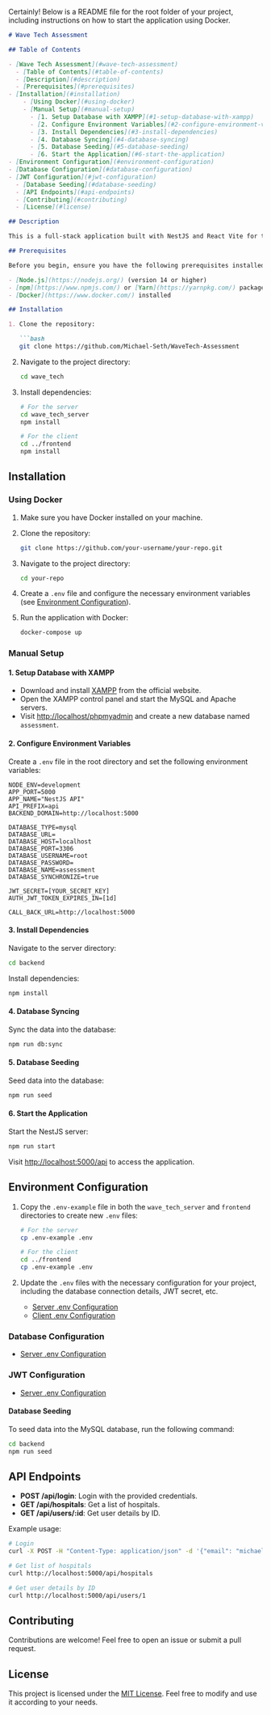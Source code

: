 Certainly! Below is a README file for the root folder of your project, including instructions on how to start the application using Docker.

```markdown
# Wave Tech Assessment

## Table of Contents

- [Wave Tech Assessment](#wave-tech-assessment)
  - [Table of Contents](#table-of-contents)
  - [Description](#description)
  - [Prerequisites](#prerequisites)
- [Installation](#installation)
    - [Using Docker](#using-docker)
    - [Manual Setup](#manual-setup)
      - [1. Setup Database with XAMPP](#1-setup-database-with-xampp)
      - [2. Configure Environment Variables](#2-configure-environment-variables)
      - [3. Install Dependencies](#3-install-dependencies)
      - [4. Database Syncing](#4-database-syncing)
      - [5. Database Seeding](#5-database-seeding)
      - [6. Start the Application](#6-start-the-application)
- [Environment Configuration](#environment-configuration)
- [Database Configuration](#database-configuration)
- [JWT Configuration](#jwt-configuration)
  - [Database Seeding](#database-seeding)
  - [API Endpoints](#api-endpoints)
  - [Contributing](#contributing)
  - [License](#license)

## Description

This is a full-stack application built with NestJS and React Vite for the backend and frontend, respectively. The backend serves as an API with authentication and a MySQL database, while the frontend provides a modern user interface.

## Prerequisites

Before you begin, ensure you have the following prerequisites installed on your machine:

- [Node.js](https://nodejs.org/) (version 14 or higher)
- [npm](https://www.npmjs.com/) or [Yarn](https://yarnpkg.com/) package manager
- [Docker](https://www.docker.com/) installed

## Installation

1. Clone the repository:

   ```bash
   git clone https://github.com/Michael-Seth/WaveTech-Assessment
   ```

2. Navigate to the project directory:

   ```bash
   cd wave_tech
   ```

3. Install dependencies:

   ```bash
   # For the server
   cd wave_tech_server
   npm install

   # For the client
   cd ../frontend
   npm install
   ```

## Installation

### Using Docker

1. Make sure you have Docker installed on your machine.
2. Clone the repository:

   ```bash
   git clone https://github.com/your-username/your-repo.git
   ```

3. Navigate to the project directory:

   ```bash
   cd your-repo
   ```

4. Create a `.env` file and configure the necessary environment variables (see [Environment Configuration](#environment-configuration)).

5. Run the application with Docker:

   ```bash
   docker-compose up
   ```

### Manual Setup

#### 1. Setup Database with XAMPP

- Download and install [XAMPP](https://www.apachefriends.org/index.html) from the official website.
- Open the XAMPP control panel and start the MySQL and Apache servers.
- Visit [http://localhost/phpmyadmin](http://localhost/phpmyadmin) and create a new database named `assessment`.

#### 2. Configure Environment Variables

Create a `.env` file in the root directory and set the following environment variables:

```env
NODE_ENV=development
APP_PORT=5000
APP_NAME="NestJS API"
API_PREFIX=api
BACKEND_DOMAIN=http://localhost:5000

DATABASE_TYPE=mysql
DATABASE_URL=
DATABASE_HOST=localhost
DATABASE_PORT=3306
DATABASE_USERNAME=root
DATABASE_PASSWORD=
DATABASE_NAME=assessment
DATABASE_SYNCHRONIZE=true

JWT_SECRET=[YOUR_SECRET_KEY]
AUTH_JWT_TOKEN_EXPIRES_IN=[1d]

CALL_BACK_URL=http://localhost:5000
```

#### 3. Install Dependencies

Navigate to the server directory:

```bash
cd backend
```

Install dependencies:

```bash
npm install
```


#### 4. Database Syncing

Sync the data into the database:

```bash
npm run db:sync
```


#### 5. Database Seeding

Seed data into the database:

```bash
npm run seed
```

#### 6. Start the Application

Start the NestJS server:

```bash
npm run start
```

Visit [http://localhost:5000/api](http://localhost:5000/api) to access the application.


## Environment Configuration

1. Copy the `.env-example` file in both the `wave_tech_server` and `frontend` directories to create new `.env` files:

   ```bash
   # For the server
   cp .env-example .env

   # For the client
   cd ../frontend
   cp .env-example .env
   ```

2. Update the `.env` files with the necessary configuration for your project, including the database connection details, JWT secret, etc.

   - [Server .env Configuration](#database-configuration)
   - [Client .env Configuration](#client-environment-configuration)

### Database Configuration

- [Server .env Configuration](#database-configuration)

### JWT Configuration

- [Server .env Configuration](#jwt-configuration)

#### Database Seeding

To seed data into the MySQL database, run the following command:

```bash
cd backend
npm run seed
```

## API Endpoints

- **POST /api/login**: Login with the provided credentials.
- **GET /api/hospitals**: Get a list of hospitals.
- **GET /api/users/:id**: Get user details by ID.

Example usage:

```bash
# Login
curl -X POST -H "Content-Type: application/json" -d '{"email": "michaelosas78@gmail.com", "password": "Michael007"}' http://localhost:5000/api/login

# Get list of hospitals
curl http://localhost:5000/api/hospitals

# Get user details by ID
curl http://localhost:5000/api/users/1
```

## Contributing

Contributions are welcome! Feel free to open an issue or submit a pull request.

## License

This project is licensed under the [MIT License](LICENSE). Feel free to modify and use it according to your needs.
```
